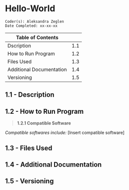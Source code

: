 # Hello-World


```
Coder(s): Aleksandra Zeglen
Date Completed: xx-xx-xx

``` 


| Table of Contents |  |
| ------ | ------ |
| Dscription | 1.1 |
| How to Run Program | 1.2 |
| Files Used | 1.3 | 
| Additional Documentation | 1.4 | 
| Versioning | 1.5 | 


## 1.1 - Description

> 


## 1.2 - How to Run Program

> **1.2.1 Compatible Software**

*Compatible softwares include:*
[Insert compatible software]


## 1.3 - Files Used



## 1.4 - Additional Documentation



## 1.5 - Versioning 



